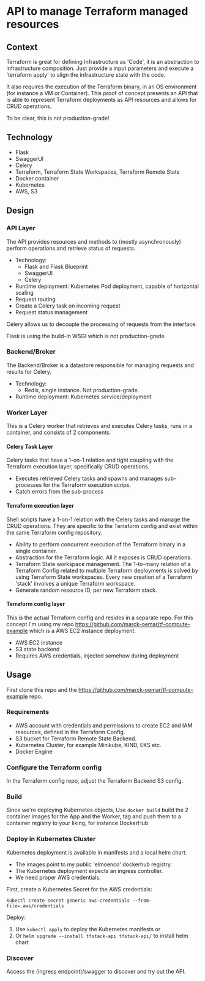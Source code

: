 # API to manage Terraform managed resources

## Context
Terraform is great for defining Infrastructure as 'Code', it is an abstraction to infrastructure composition. Just provide
a input parameters and execute a 'terraform apply' to align the infrastructure state with the code.

It also requires the execution of the Terraform binary, in an OS environment (for instance a VM or Container). 
This proof of concept presents an API that is able to represent Terraform deployments as API resources and allows for CRUD operations.

To be clear, this is not production-grade!

## Technology
- Flask
- SwaggerUI
- Celery
- Terraform, Terraform State Workspaces, Terraform Remote State 
- Docker container
- Kubernetes
- AWS, S3

## Design

### API Layer
The API provides resources and methods to (mostly asynchronously) perform operations and retrieve status of requests.
- Technology: 
  - Flask and Flask Blueprint
  - SwaggerUI
  - Celery
- Runtime deployment: Kubernetes Pod deployment, capable of horizontal scaling
- Request routing
- Create a Celery task on incoming request
- Request status management

Celery allows us to decouple the processing of requests from the interface. 

Flask is using the build-in WSGI which is not production-grade.

### Backend/Broker
The Backend/Broker is a datastore responsible for managing requests and results for Celery. 
- Technology: 
  - Redis, single instance. Not production-grade.
- Runtime deployment: Kubernetes service/deployment

### Worker Layer
This is a Celery worker that retrieves and executes Celery tasks, runs in a container, and consists of 2 components.

#### Celery Task Layer
Celery tasks that have a 1-on-1 relation and tight coupling with the Terraform execution layer, specifically CRUD operations.
- Executes retrieved Celery tasks and spawns and manages sub-processes for the Terraform execution scrips. 
- Catch errors from the sub-process

#### Terraform execution layer
Shell scripts have a 1-on-1 relation with the Celery tasks and manage the CRUD operations.
They are specific to the Terraform config and exist within the same Terraform config repository.

- Ability to perform concurrent execution of the Terraform binary in a single container.
- Abstraction for the Terraform logic. All it exposes is CRUD operations. 
- Terraform State workspace management. The 1-to-many relation of a Terraform Config related to multiple Terraform deployments is solved by using Terraform State workspaces. Every new creation of a Terraform 'stack' involves a unique Terraform workspace.
- Generate random resource ID, per new Terraform stack.

#### Terraform config layer
This is the actual Terraform config and resides in a separate repo. 
For this concept I'm using my repo https://github.com/marck-oemar/tf-compute-example which is a AWS EC2 instance deployment.
- AWS EC2 instance
- S3 state backend
- Requires AWS credentials, injected somehow during deployment

## Usage
First clone this repo and the https://github.com/marck-oemar/tf-compute-example repo.

### Requirements
- AWS account with credentials and permissions to create EC2 and IAM resources, defined in the Terraform Config.
- S3 bucket for Terraform Remote State Backend. 
- Kubernetes Cluster, for example Minikube, KIND, EKS etc. 
- Docker Engine

### Configure the Terraform config
In the Terraform config repo, adjust the Terraform Backend S3 config. 

### Build
Since we're deploying Kubernetes objects, Use ```docker build``` build the 2 container images for the App and the Worker, tag and push them to a container registry to your liking, for instance DockerHub

### Deploy in Kubernetes Cluster

Kubernetes deployment is available in manifests and a local helm chart. 
- The images point to my public 'elmoenco' dockerhub registry.
- The Kubernetes deployment expects an ingress controller. 
- We need proper AWS credentials.

First, create a Kubernetes Secret for the AWS credentials: 

```
kubectl create secret generic aws-credentials --from-file=.aws/credentials
```

Deploy:
1. Use ```kubectl apply``` to deploy the Kubernetes manifests or 
2. Or ```helm upgrade --install tfstack-api tfstack-api/``` to install helm chart


### Discover
Access the (ingress endpoint)/swagger to discover and try out the API.
